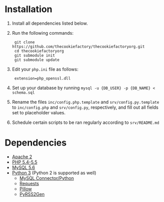 # Installation

1. Install all dependencies listed below.
2. Run the following commands:

        git clone https://github.com/thecookiefactory/thecookiefactoryorg.git
        cd thecookiefactoryorg
        git submodule init
        git submodule update

3. Edit your `php.ini` file as follows:

        extension=php_openssl.dll

4. Set up your database by running `mysql -u {DB_USER} -p {DB_NAME} < schema.sql`

5. Rename the files `inc/config.php.template` and `srv/config.py.template` to
   `inc/config.php` and `srv/config.py`, respectively, and fill out all fields
   set to placeholder values.

6. Schedule certain scripts to be ran regularly according to `srv/README.md`

# Dependencies

* [Apache 2](http://httpd.apache.org/download.cgi)
* [PHP 5.4-5.5](http://php.net/downloads.php)
* [MySQL 5.6](http://dev.mysql.com/downloads/mysql/)
* [Python 3](http://www.python.org/download/) (Python 2 is supported as well)
  - [MySQL Connector/Python](http://dev.mysql.com/downloads/connector/python/)
  - [Requests](http://docs.python-requests.org/en/latest/)
  - [Pillow](https://pypi.python.org/pypi/Pillow/)
  - [PyRSS2Gen](http://www.dalkescientific.com/Python/PyRSS2Gen.html)
